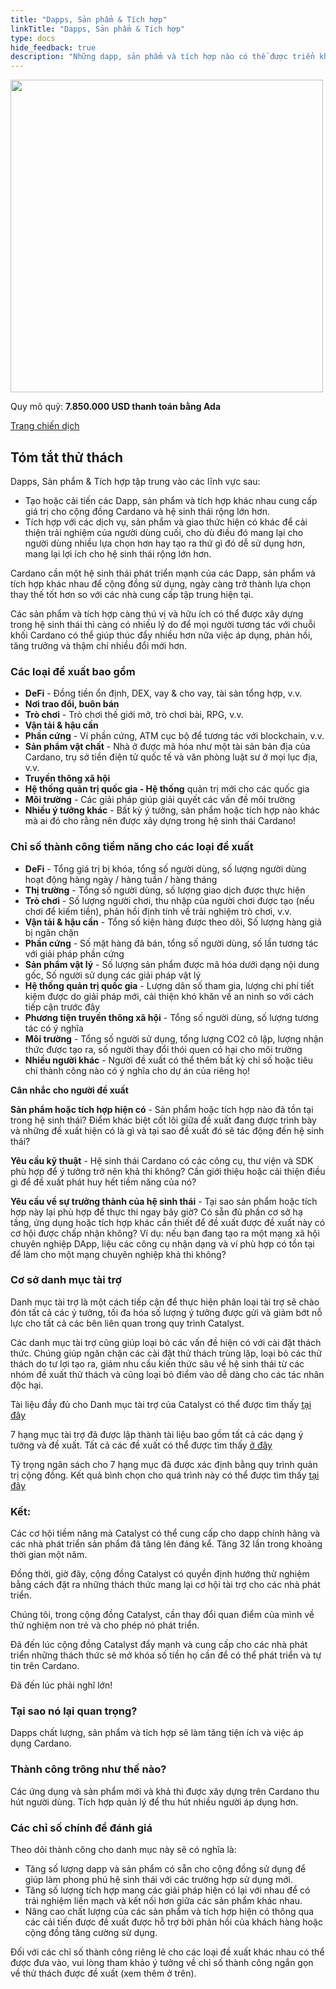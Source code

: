 ```yaml
---
title: "Dapps, Sản phẩm & Tích hợp"
linkTitle: "Dapps, Sản phẩm & Tích hợp"
type: docs
hide_feedback: true
description: "Những dapp, sản phẩm và tích hợp nào có thể được triển khai để mang lại các trường hợp sử dụng hiệu quả cho hệ sinh thái Cardano giúp thúc đẩy nhiều người áp dụng hơn?"
---
```


<img src="https://cardano.ideascale.com/community-library/accounts/93/936143/Public/06-Dapps-products-_-integrations-45d612.png" style="width:500px;height500px">

Quy mô quỹ: **7.850.000 USD thanh toán bằng Ada**

[Trang chiến dịch](https://cardano.ideascale.com/c/campaigns/26595/about)

## Tóm tắt thử thách

Dapps, Sản phẩm &amp; Tích hợp tập trung vào các lĩnh vực sau:

- Tạo hoặc cải tiến các Dapp, sản phẩm và tích hợp khác nhau cung cấp giá trị cho cộng đồng Cardano và hệ sinh thái rộng lớn hơn.
- Tích hợp với các dịch vụ, sản phẩm và giao thức hiện có khác để cải thiện trải nghiệm của người dùng cuối, cho dù điều đó mang lại cho người dùng nhiều lựa chọn hơn hay tạo ra thứ gì đó dễ sử dụng hơn, mang lại lợi ích cho hệ sinh thái rộng lớn hơn.

Cardano cần một hệ sinh thái phát triển mạnh của các Dapp, sản phẩm và tích hợp khác nhau để cộng đồng sử dụng, ngày càng trở thành lựa chọn thay thế tốt hơn so với các nhà cung cấp tập trung hiện tại.

Các sản phẩm và tích hợp càng thú vị và hữu ích có thể được xây dựng trong hệ sinh thái thì càng có nhiều lý do để mọi người tương tác với chuỗi khối Cardano có thể giúp thúc đẩy nhiều hơn nữa việc áp dụng, phản hồi, tăng trưởng và thậm chí nhiều đổi mới hơn.

### Các loại đề xuất bao gồm

- **DeFi** - Đồng tiền ổn định, DEX, vay &amp; cho vay, tài sản tổng hợp, v.v.
- **Nơi trao đổi, buôn bán**
- **Trò chơi** - Trò chơi thế giới mở, trò chơi bài, RPG, v.v.
- **Vận tải &amp; hậu cần**
- **Phần cứng** - Ví phần cứng, ATM cục bộ để tương tác với blockchain, v.v.
- **Sản phẩm vật chất** - Nhà ở được mã hóa như một tài sản bản địa của Cardano, trụ sở tiền điện tử quốc tế và văn phòng luật sư ở mọi lục địa, v.v.
- **Truyền thông xã hội**
- **Hệ thống quản trị quốc gia - Hệ thống** quản trị mới cho các quốc gia
- **Môi trường** - Các giải pháp giúp giải quyết các vấn đề môi trường
- **Nhiều ý tưởng khác** - Bất kỳ ý tưởng, sản phẩm hoặc tích hợp nào khác mà ai đó cho rằng nên được xây dựng trong hệ sinh thái Cardano!

### Chỉ số thành công tiềm năng cho các loại đề xuất

- **DeFi** - Tổng giá trị bị khóa, tổng số người dùng, số lượng người dùng hoạt động hàng ngày / hàng tuần / hàng tháng
- **Thị trường** - Tổng số người dùng, số lượng giao dịch được thực hiện
- **Trò chơi** - Số lượng người chơi, thu nhập của người chơi được tạo (nếu chơi để kiếm tiền), phản hồi định tính về trải nghiệm trò chơi, v.v.
- **Vận tải &amp; hậu cần** - Tổng số kiện hàng được theo dõi, Số lượng hàng giả bị ngăn chặn
- **Phần cứng** - Số mặt hàng đã bán, tổng số người dùng, số lần tương tác với giải pháp phần cứng
- **Sản phẩm vật lý** - Số lượng sản phẩm được mã hóa dưới dạng nội dung gốc, Số người sử dụng các giải pháp vật lý
- **Hệ thống quản trị quốc gia** - Lượng dân số tham gia, lượng chi phí tiết kiệm được do giải pháp mới, cải thiện khó khăn về an ninh so với cách tiếp cận trước đây
- **Phương tiện truyền thông xã hội** - Tổng số người dùng, số lượng tương tác có ý nghĩa
- **Môi trường** - Tổng số người sử dụng, tổng lượng CO2 cô lập, lượng nhận thức được tạo ra, số người thay đổi thói quen có hại cho môi trường
- **Nhiều người khác** - Người đề xuất có thể thêm bất kỳ chỉ số hoặc tiêu chí thành công nào có ý nghĩa cho dự án của riêng họ!

**Cân nhắc cho người đề xuất**

**Sản phẩm hoặc tích hợp hiện có** - Sản phẩm hoặc tích hợp nào đã tồn tại trong hệ sinh thái? Điểm khác biệt cốt lõi giữa đề xuất đang được trình bày và những đề xuất hiện có là gì và tại sao đề xuất đó sẽ tác động đến hệ sinh thái?

**Yêu cầu kỹ thuật** - Hệ sinh thái Cardano có các công cụ, thư viện và SDK phù hợp để ý tưởng trở nên khả thi không? Cần giới thiệu hoặc cải thiện điều gì để đề xuất phát huy hết tiềm năng của nó?

**Yêu cầu về sự trưởng thành của hệ sinh thái** - Tại sao sản phẩm hoặc tích hợp này lại phù hợp để thực thi ngay bây giờ? Có sẵn đủ phần cơ sở hạ tầng, ứng dụng hoặc tích hợp khác cần thiết để đề xuất được đề xuất này có cơ hội được chấp nhận không? Ví dụ: nếu bạn đang tạo ra một mạng xã hội chuyên nghiệp DApp, liệu các công cụ nhận dạng và ví phù hợp có tồn tại để làm cho một mạng chuyên nghiệp khả thi không?

### Cơ sở danh mục tài trợ

Danh mục tài trợ là một cách tiếp cận để thực hiện phân loại tài trợ sẽ chào đón tất cả các ý tưởng, tối đa hóa số lượng ý tưởng được gửi và giảm bớt nỗ lực cho tất cả các bên liên quan trong quy trình Catalyst.

Các danh mục tài trợ cũng giúp loại bỏ các vấn đề hiện có với cài đặt thách thức. Chúng giúp ngăn chặn các cài đặt thử thách trùng lặp, loại bỏ các thử thách do tư lợi tạo ra, giảm nhu cầu kiến thức sâu về hệ sinh thái từ các nhóm đề xuất thử thách và cũng loại bỏ điểm vào dễ dàng cho các tác nhân độc hại.

Tài liệu đầy đủ cho Danh mục tài trợ của Catalyst có thể được tìm thấy [tại đây](https://catalyst-swarm.gitbook.io/catalyst-funding-categories/)

7 hạng mục tài trợ đã được lập thành tài liệu bao gồm tất cả các dạng ý tưởng và đề xuất. Tất cả các đề xuất có thể được tìm thấy [ở đây](https://linktr.ee/cardanopace)

Tỷ trọng ngân sách cho 7 hạng mục đã được xác định bằng quy trình quản trị cộng đồng. Kết quả bình chọn cho quá trình này có thể được tìm thấy [tại đây](https://catalyst-swarm.gitbook.io/catalyst-funding-categories/community-votes/fund-8-categories-budget-weighting/voting-results-fund-8)

### Kết:

Các cơ hội tiềm năng mà Catalyst có thể cung cấp cho dapp chính hãng và các nhà phát triển sản phẩm đã tăng lên đáng kể. Tăng 32 lần trong khoảng thời gian một năm.

Đồng thời, giờ đây, cộng đồng Catalyst có quyền định hướng thử nghiệm bằng cách đặt ra những thách thức mang lại cơ hội tài trợ cho các nhà phát triển.

Chúng tôi, trong cộng đồng Catalyst, cần thay đổi quan điểm của mình về thử nghiệm non trẻ và cho phép nó phát triển.

Đã đến lúc cộng đồng Catalyst đẩy mạnh và cung cấp cho các nhà phát triển những thách thức sẽ mở khóa số tiền họ cần để có thể phát triển và tự tin trên Cardano.

Đã đến lúc phải nghĩ lớn!

### Tại sao nó lại quan trọng?

Dapps chất lượng, sản phẩm và tích hợp sẽ làm tăng tiện ích và việc áp dụng Cardano.

### Thành công trông như thế nào?

Các ứng dụng và sản phẩm mới và khả thi được xây dựng trên Cardano thu hút người dùng. Tích hợp quản lý để thu hút nhiều người áp dụng hơn.

### Các chỉ số chính để đánh giá

Theo dõi thành công cho danh mục này sẽ có nghĩa là:

- Tăng số lượng dapp và sản phẩm có sẵn cho cộng đồng sử dụng để giúp làm phong phú hệ sinh thái với các trường hợp sử dụng mới.
- Tăng số lượng tích hợp mang các giải pháp hiện có lại với nhau để có trải nghiệm liền mạch và kết nối hơn giữa các sản phẩm khác nhau.
- Nâng cao chất lượng của các sản phẩm và tích hợp hiện có thông qua các cải tiến được đề xuất được hỗ trợ bởi phản hồi của khách hàng hoặc cộng đồng tăng cường sử dụng.

Đối với các chỉ số thành công riêng lẻ cho các loại đề xuất khác nhau có thể được đưa vào, vui lòng tham khảo ý tưởng về chỉ số thành công ngắn gọn về thử thách được đề xuất (xem thêm ở trên).
